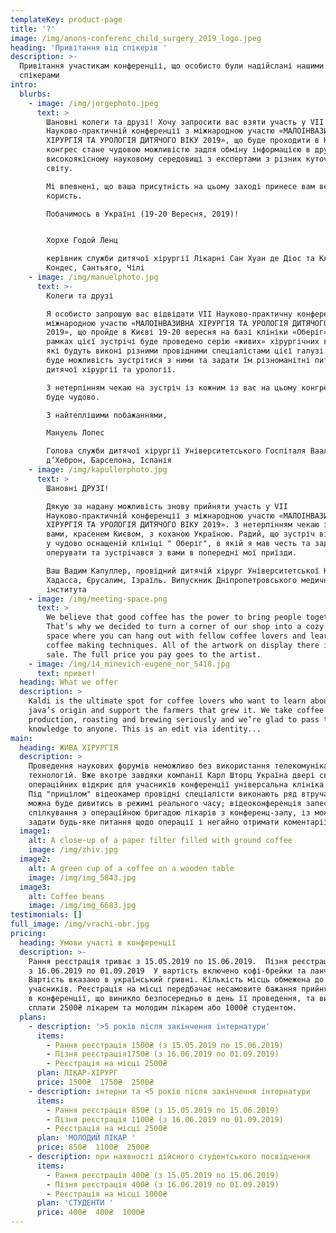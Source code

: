 ```yaml
---
templateKey: product-page
title: '?'
image: /img/anons-conferenc_child_surgery_2019_logo.jpeg
heading: 'Привітання від спікерів '
description: >-
  Привітання участикам конференціі, що особисто були надійслані нашими шоновними
  спікерами
intro:
  blurbs:
    - image: /img/jorgephoto.jpeg
      text: >
        Шановні колеги та друзі! Хочу запросити вас взяти участь у VII
        Науково-практичній конференції з міжнародною участю «МАЛОІНВАЗИВНА
        ХІРУРГІЯ ТА УРОЛОГІЯ ДИТЯЧОГО ВІКУ 2019», що буде проходити в Києві. Цей
        конгрес стане чудовою можливістю задля обміну інформацією в дружньому та
        високоякісному науковому середовищі з експертами з різних куточків
        світу. 

        Мі впевнені, що ваша присутність на цьому заході принесе вам велику
        користь.

        Побачимось в Україні (19-20 Вересня, 2019)!  


        Хорхе Годой Ленц

        керівник служби дитячої хірургії Лікарні Сан Хуан де Діос та Клініки Лас
        Кондес, Сантьяго, Чілі
    - image: /img/manuelphoto.jpg
      text: >-
        Колеги та друзі

        Я особисто запрошую вас відвідати VII Науково-практичну конференцію з
        міжнародною участю «МАЛОІНВАЗИВНА ХІРУРГІЯ ТА УРОЛОГІЯ ДИТЯЧОГО ВІКУ
        2019», що пройде в Києві 19-20 вересня на базі клініки «Оберіг». В
        рамках цієї зустрічі буде проведено серію «живих» хірургічних втручань,
        які будуть виконі різними провідними спеціалістами цієї галузі. У вас
        буде можливість зустрітися з ними та задати їм різноманітні питання щодо
        дитячої хірургії та урології.

        З нетерпінням чекаю на зустріч із кожним із вас на цьому конгресі. Це
        буде чудово.

        З найтеплішими побажаннями,

        Мануель Лопес

        Голова служби дитячої хірургії Університетського Госпіталя Вааль
        д’Хеброн, Барселона, Іспанія
    - image: /img/kapullerphoto.jpg
      text: >
        Шановні ДРУЗІ! 

        Дякую за надану можливість знову прийняти участь у VII
        Науково-практичній конференції з міжнародною участю «МАЛОІНВАЗИВНА
        ХІРУРГІЯ ТА УРОЛОГІЯ ДИТЯЧОГО ВІКУ 2019». З нетерпінням чекаю зустрічі з
        вами, красенем Києвом, з коханою Україною. Радий, що зустріч відбудеться
        у чудово оснащеній клініці " Оберіг", в якій я мав честь та задоволення
        оперувати та зустрічався з вами в попередні мої приїзди. 

        Ваш Вадим Капуллер, провідний дитячій хірург Університетської Клініки
        Хадасса, Єрусалим, Ізраїль. Випускник Дніпропетровського медичного
        інститута
    - image: /img/meeting-space.png
      text: >
        We believe that good coffee has the power to bring people together.
        That’s why we decided to turn a corner of our shop into a cozy meeting
        space where you can hang out with fellow coffee lovers and learn about
        coffee making techniques. All of the artwork on display there is for
        sale. The full price you pay goes to the artist.
    - image: /img/14_minevich-eugene_nor_5418.jpg
      text: привет!
  heading: What we offer
  description: >
    Kaldi is the ultimate spot for coffee lovers who want to learn about their
    java’s origin and support the farmers that grew it. We take coffee
    production, roasting and brewing seriously and we’re glad to pass that
    knowledge to anyone. This is an edit via identity...
main:
  heading: ЖИВА ХІРУРГІЯ
  description: >
    Проведення наукових форумів неможливо без використання телекомунікаційних
    технологій. Вже вкотре завдяки компанії Карл Шторц Україна двері своїх
    операційних відкриє для учасників конференції універсальна клініка "Оберіг".
    Під "прицілом" відеокамер провідні спеціалісти виконають ряд втручань, які
    можна буде дивитись в режимі реального часу; відеоконференція запеспечить
    спілкування з операційною бригадою лікарів з конференц-залу, із можливістю
    задати будь-яке питання щодо операції і негайно отримати коментарії.
  image1:
    alt: A close-up of a paper filter filled with ground coffee
    image: /img/zhiv.jpg
  image2:
    alt: A green cup of a coffee on a wooden table
    image: /img/img_5843.jpg
  image3:
    alt: Coffee beans
    image: /img/img_6683.jpg
testimonials: []
full_image: /img/vrachi-obr.jpg
pricing:
  heading: Умови участі в конференції
  description: >-
    Рання реєстрація триває з 15.05.2019 по 15.06.2019.  Пізня реєстрація триває
    з 16.06.2019 по 01.09.2019  У вартість включено кофі-брейки та ланч.
    Вартість вказано в український гривні. Кількість місць обмежена до 120
    учасників. Реєстрація на місці передбачає несамовите бажання прийняти учать
    в конференції, що виникло безпосередньо в день її проведення, та вимагає
    сплати 2500₴ лікарем та молодим лікарем або 1000₴ студентом.
  plans:
    - description: '>5 років після закінчення інтернатури'
      items:
        - Рання реєстрація 1500₴ (з 15.05.2019 по 15.06.2019)
        - Пізня реєстрація1750₴ (з 16.06.2019 по 01.09.2019)
        - Реєстрація на місці 2500₴
      plan: ЛІКАР-ХІРУРГ
      price: 1500₴  1750₴  2500₴
    - description: інтерни та <5 років після закінчення інтернатури
      items:
        - Рання реєстрація 850₴ (з 15.05.2019 по 15.06.2019)
        - Пізня реєстрація 1100₴ (з 16.06.2019 по 01.09.2019)
        - Реєстрація на місці 2500₴
      plan: 'МОЛОДИЙ ЛІКАР '
      price: 850₴  1100₴  2500₴
    - description: при наявності дійсного студентського посвідчення
      items:
        - Рання реєстрація 400₴ (з 15.05.2019 по 15.06.2019)
        - Пізня реєстрація 400₴ (з 16.06.2019 по 01.09.2019)
        - Реєстрація на місці 1000₴
      plan: 'СТУДЕНТИ '
      price: 400₴  400₴  1000₴
---
```


